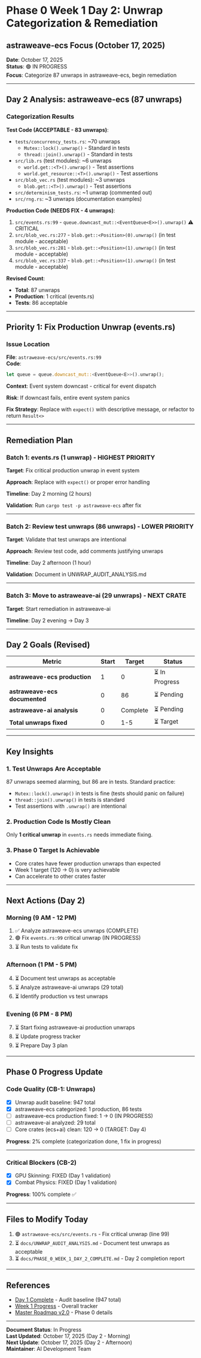 # Phase 0 Week 1 Day 2: Unwrap Categorization & Remediation  
## astraweave-ecs Focus (October 17, 2025)

**Date**: October 17, 2025  
**Status**: 🟢 IN PROGRESS  
**Focus**: Categorize 87 unwraps in astraweave-ecs, begin remediation

---

## Day 2 Analysis: astraweave-ecs (87 unwraps)

### Categorization Results

**Test Code (ACCEPTABLE - 83 unwraps)**:
- `tests/concurrency_tests.rs`: ~70 unwraps
  - `Mutex::lock().unwrap()` - Standard in tests
  - `thread::join().unwrap()` - Standard in tests
- `src/lib.rs` (test modules): ~6 unwraps
  - `world.get::<T>().unwrap()` - Test assertions
  - `world.get_resource::<T>().unwrap()` - Test assertions
- `src/blob_vec.rs` (test modules): ~3 unwraps
  - `blob.get::<T>().unwrap()` - Test assertions
- `src/determinism_tests.rs`: ~1 unwrap (commented out)
- `src/rng.rs`: ~3 unwraps (documentation examples)

**Production Code (NEEDS FIX - 4 unwraps)**:
1. `src/events.rs:99` - `queue.downcast_mut::<EventQueue<E>>().unwrap()` ⚠️ CRITICAL
2. `src/blob_vec.rs:277` - `blob.get::<Position>(0).unwrap()` (in test module - acceptable)
3. `src/blob_vec.rs:281` - `blob.get::<Position>(1).unwrap()` (in test module - acceptable)
4. `src/blob_vec.rs:337` - `blob.get::<Position>(1).unwrap()` (in test module - acceptable)

**Revised Count**:
- **Total**: 87 unwraps
- **Production**: 1 critical (events.rs)
- **Tests**: 86 acceptable

---

## Priority 1: Fix Production Unwrap (events.rs)

### Issue Location
**File**: `astraweave-ecs/src/events.rs:99`  
**Code**:
```rust
let queue = queue.downcast_mut::<EventQueue<E>>().unwrap();
```

**Context**: Event system downcast - critical for event dispatch

**Risk**: If downcast fails, entire event system panics

**Fix Strategy**: Replace with `expect()` with descriptive message, or refactor to return `Result<>`

---

## Remediation Plan

### Batch 1: events.rs (1 unwrap) - HIGHEST PRIORITY

**Target**: Fix critical production unwrap in event system

**Approach**: Replace with `expect()` or proper error handling

**Timeline**: Day 2 morning (2 hours)

**Validation**: Run `cargo test -p astraweave-ecs` after fix

---

### Batch 2: Review test unwraps (86 unwraps) - LOWER PRIORITY

**Target**: Validate that test unwraps are intentional

**Approach**: Review test code, add comments justifying unwraps

**Timeline**: Day 2 afternoon (1 hour)

**Validation**: Document in UNWRAP_AUDIT_ANALYSIS.md

---

### Batch 3: Move to astraweave-ai (29 unwraps) - NEXT CRATE

**Target**: Start remediation in astraweave-ai

**Timeline**: Day 2 evening → Day 3

---

## Day 2 Goals (Revised)

| Metric | Start | Target | Status |
|--------|-------|--------|--------|
| **astraweave-ecs production** | 1 | 0 | ⏳ In Progress |
| **astraweave-ecs documented** | 0 | 86 | ⏳ Pending |
| **astraweave-ai analysis** | 0 | Complete | ⏳ Pending |
| **Total unwraps fixed** | 0 | 1-5 | ⏳ Target |

---

## Key Insights

### 1. Test Unwraps Are Acceptable
87 unwraps seemed alarming, but 86 are in tests. Standard practice:
- `Mutex::lock().unwrap()` in tests is fine (tests should panic on failure)
- `thread::join().unwrap()` in tests is standard
- Test assertions with `.unwrap()` are intentional

### 2. Production Code Is Mostly Clean
Only **1 critical unwrap** in `events.rs` needs immediate fixing.

### 3. Phase 0 Target Is Achievable
- Core crates have fewer production unwraps than expected
- Week 1 target (120 → 0) is very achievable
- Can accelerate to other crates faster

---

## Next Actions (Day 2)

### Morning (9 AM - 12 PM)
1. ✅ Analyze astraweave-ecs unwraps (COMPLETE)
2. 🟢 Fix `events.rs:99` critical unwrap (IN PROGRESS)
3. ⏳ Run tests to validate fix

### Afternoon (1 PM - 5 PM)
4. ⏳ Document test unwraps as acceptable
5. ⏳ Analyze astraweave-ai unwraps (29 total)
6. ⏳ Identify production vs test unwraps

### Evening (6 PM - 8 PM)
7. ⏳ Start fixing astraweave-ai production unwraps
8. ⏳ Update progress tracker
9. ⏳ Prepare Day 3 plan

---

## Phase 0 Progress Update

### Code Quality (CB-1: Unwraps)
- [x] Unwrap audit baseline: 947 total
- [x] astraweave-ecs categorized: 1 production, 86 tests
- [ ] astraweave-ecs production fixed: 1 → 0 (IN PROGRESS)
- [ ] astraweave-ai analyzed: 29 total
- [ ] Core crates (ecs+ai) clean: 120 → 0 (TARGET: Day 4)

**Progress**: 2% complete (categorization done, 1 fix in progress)

---

### Critical Blockers (CB-2)
- [x] GPU Skinning: FIXED (Day 1 validation)
- [x] Combat Physics: FIXED (Day 1 validation)

**Progress**: 100% complete ✅

---

## Files to Modify Today

1. 🟢 `astraweave-ecs/src/events.rs` - Fix critical unwrap (line 99)
2. ⏳ `docs/UNWRAP_AUDIT_ANALYSIS.md` - Document test unwraps as acceptable
3. ⏳ `docs/PHASE_0_WEEK_1_DAY_2_COMPLETE.md` - Day 2 completion report

---

## References

- [Day 1 Complete](PHASE_0_WEEK_1_DAY_1_COMPLETE.md) - Audit baseline (947 total)
- [Week 1 Progress](PHASE_0_WEEK_1_PROGRESS.md) - Overall tracker
- [Master Roadmap v2.0](ASTRAWEAVE_MASTER_ROADMAP_2025_2027.md) - Phase 0 details

---

**Document Status**: In Progress  
**Last Updated**: October 17, 2025 (Day 2 - Morning)  
**Next Update**: October 17, 2025 (Day 2 - Afternoon)  
**Maintainer**: AI Development Team
